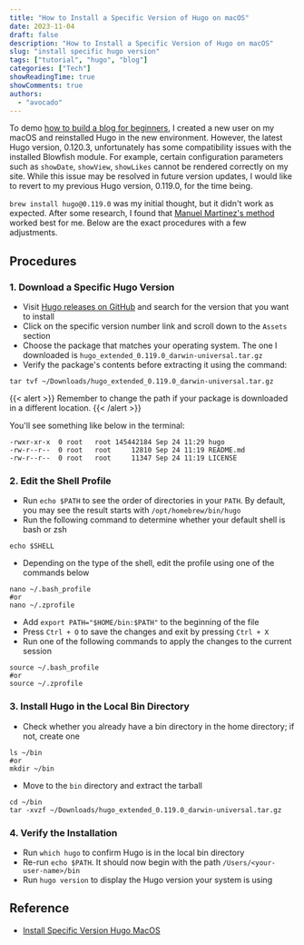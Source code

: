 ```yaml
---
title: "How to Install a Specific Version of Hugo on macOS"
date: 2023-11-04
draft: false
description: "How to Install a Specific Version of Hugo on macOS"
slug: "install specific hugo version"
tags: ["tutorial", "hugo", "blog"]
categories: ["Tech"]
showReadingTime: true
showComments: true
authors:
  - "avocado"
---
```

To demo <a href="https://tiffahahahu7.github.io/gigigatgat/posts/how-to-create-a-blog/">how to build a blog for beginners</a>, I created a new user on my macOS and reinstalled Hugo in the new environment. However, the latest Hugo version, 0.120.3, unfortunately has some compatibility issues with the installed Blowfish module. For example, certain configuration parameters such as `showDate`, `showView`, `showLikes` cannot be rendered correctly on my site. While this issue may be resolved in future version updates, I would like to revert to my previous Hugo version, 0.119.0, for the time being.

`brew install hugo@0.119.0` was my initial thought, but it didn't work as expected. After some research, I found that [Manuel Martinez's method](https://datacenterjourney.com/2021/install-specific-version-hugo-macos/) worked best for me. Below are the exact procedures with a few adjustments.
## Procedures
### 1.  Download a Specific Hugo Version
- Visit [Hugo releases on GitHub](https://github.com/gohugoio/hugo/releases) and search for the version that you want to install
- Click on the specific version number link and scroll down to the `Assets` section
- Choose the package that matches your operating system. The one I downloaded is `hugo_extended_0.119.0_darwin-universal.tar.gz`
- Verify the package's contents before extracting it using the command:
``` shell
tar tvf ~/Downloads/hugo_extended_0.119.0_darwin-universal.tar.gz
```
{{< alert >}}
Remember to change the path if your package is downloaded in a different location.
{{< /alert >}}

You'll see something like below in the terminal:
```
-rwxr-xr-x  0 root   root 145442184 Sep 24 11:29 hugo
-rw-r--r--  0 root   root     12810 Sep 24 11:19 README.md
-rw-r--r--  0 root   root     11347 Sep 24 11:19 LICENSE
```
### 2. Edit the Shell Profile
- Run `echo $PATH` to see the order of directories in your `PATH`. By default, you may see the result starts with `/opt/homebrew/bin/hugo`
- Run the following command to determine whether your default shell is bash or zsh
``` shell
echo $SHELL
```
- Depending on the type of the shell, edit the profile using one of the commands below
``` shell
nano ~/.bash_profile
#or
nano ~/.zprofile
```
- Add `export PATH="$HOME/bin:$PATH"` to the beginning of the file 
- Press `Ctrl + O` to save the changes and exit by pressing `Ctrl + X`
- Run one of the following commands to apply the changes to the current session
``` shell
source ~/.bash_profile
#or
source ~/.zprofile
```
### 3. Install Hugo in the Local Bin Directory
- Check whether you already have a bin directory in the home directory; if not, create one
``` shell
ls ~/bin
#or
mkdir ~/bin
```
- Move to the `bin` directory and extract the tarball
``` shell
cd ~/bin
tar -xvzf ~/Downloads/hugo_extended_0.119.0_darwin-universal.tar.gz
```
### 4. Verify the Installation
- Run `which hugo` to confirm Hugo is in the local bin directory
- Re-run `echo $PATH`. It should now begin with the path `/Users/<your-user-name>/bin`
- Run `hugo version` to display the Hugo version your system is using
## Reference
- [Install Specific Version Hugo MacOS](https://datacenterjourney.com/2021/install-specific-version-hugo-macos/)



